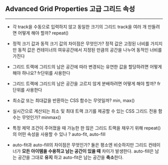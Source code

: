 ## Advanced Grid Properties 고급 그리드 속성
---
- 각 track을 수동으로 입력하지 않고 동일한 크기의 그리드 track을 여러 개 만들려면 어떻게 해야 할까?
	repeat()

- 정적 크기 값과 동적 크기 값의 차이점은 무엇인가?
	정적 값은 고정된 너비를 가지지만 동적 값은 컨테이너의 여유공간에서 지정된 만큼의 공간을 나누어 동적인 너비를 가진다

- 그리드 트랙에 그리드의 남은 공간에 따라 변경되는 유연한 값을 할당하려면 어떻게 해야 하나요?
	fr단위를 사용한다

- 그리드 트랙에 그리드의 남은 공간을 고르지 않게 분배하려면 어떻게 해야 할까?
	fr단위를 사용한다

- 최소값 또는 최대값을 반환하는 CSS 함수는 무엇일까?
	min, max()

- 실시간으로 계산되는 최소 및 최대 트랙 크기를 제공할 수 있는 CSS 그리드 전용 함수는 무엇인가?
	minmax()

- 특정 제약 조건이 주어졌을 때 가능한 한 많은 그리드 트랙을 채우기 위해 repeat()의 어떤 속성을 사용할 수 있나 ?
	auto-fit, auto-fill

- auto-fit과 auto-fill의 차이점은 무엇인가?
	둘은 평소엔 비슷하지만 그리드 컨테이너가 **모든 아이템을 수용하고 남는 공간이 있을 때** 차이가 발생한다. auto-fill은 남는 공간을 그대로 **유지** 하고 auto-fit은 남는 공간을 **축소**한다.